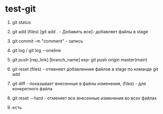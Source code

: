 # test-git
1. git status
2. git add (files) [git add . - Добавить все]- добавляет файлы в stage
3. git commit -m "comment" - запись
4. git log / git log --oneline 
5. git push [rep_link] [branch_name] exp: git push origin master(main)

6. git reset (files) - отменяет добавленние файлов в stage по команде git add
7. git diff - показывает внесенные в файлы изменения, (files) - для конкретного файла
8. git reset --hard - отменяет все внесенные изменения во всех файлах
9.  есть
